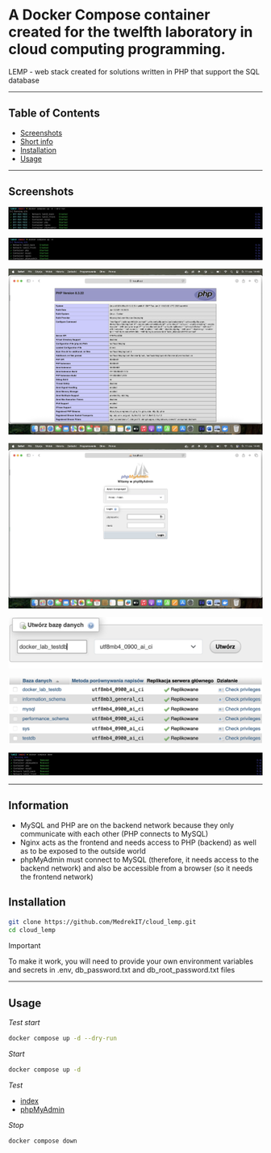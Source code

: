 # A Docker Compose container created for the twelfth laboratory in cloud computing programming.

LEMP - web stack created for solutions written in PHP that support the SQL database

---

## Table of Contents

- [Screenshots](#screenshots)
- [Short info](#information)
- [Installation](#installation)
- [Usage](#usage)

---

## Screenshots

![Container starting dry run](./screenshots/dry_run.png)

![Container starting](./screenshots/start.png)

![Checking start page](./screenshots/index.png)

![Checking phpMyAdmin](./screenshots/phpmyadmin.png)

![Initializing database](./screenshots/db_create.png)

![Final databases list](./screenshots/db_all.png)

![Stopping container](./screenshots/stop.png)

---

## Information

- MySQL and PHP are on the backend network because they only communicate with each other (PHP connects to MySQL)
- Nginx acts as the frontend and needs access to PHP (backend) as well as to be exposed to the outside world
- phpMyAdmin must connect to MySQL (therefore, it needs access to the backend network) and also be accessible from a browser (so it needs the frontend network)

## Installation

```bash
git clone https://github.com/MedrekIT/cloud_lemp.git
cd cloud_lemp
```

> [!IMPORTANT]
> To make it work, you will need to provide your own environment variables and secrets in .env, db_password.txt and db_root_password.txt files

---

## Usage

*Test start*
```bash
docker compose up -d --dry-run
```

*Start*
```bash
docker compose up -d
```

*Test*
- [index](http://localhost:4001)
- [phpMyAdmin](http://localhost:6001)

*Stop*
```bash
docker compose down
```
